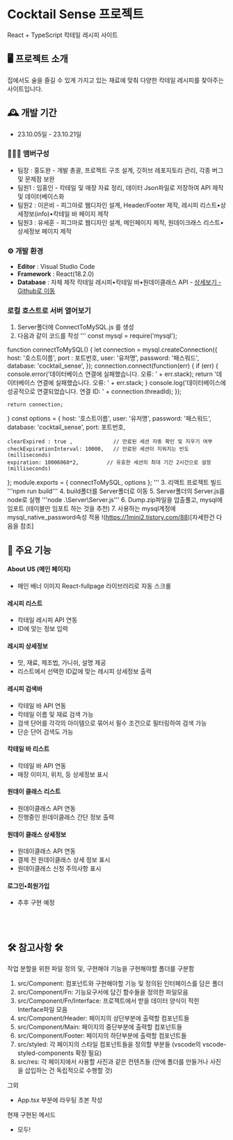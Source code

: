 
# Cocktail Sense 프로젝트
React + TypeScript 칵테일 레시피 사이트


## 🖥️ 프로젝트 소개
집에서도 술을 즐길 수 있게 가지고 있는 재료에 맞춰 다양한 칵테일 레시피를 찾아주는 사이트입니다.
<br>

## 🕰️ 개발 기간
* 23.10.05일 - 23.10.21일

### 🧑‍🤝‍🧑 맴버구성
 - 팀장  : 홍도완 - 개발 총괄, 프로젝트 구조 설계, 깃허브 레포지토리 관리, 각종 버그 및 문제점 보완
 - 팀원1 : 임홍인 - 칵테일 및 매장 자료 정리, 데이터 Json파일로 저장하여 API 제작 및 데이터베이스화
 - 팀원2 : 이은비 - 피그마로 웹디자인 설계, Header/Footer 제작, 레시피 리스트•상세정보(info)•칵테일 바 페이지 제작
 - 팀원3 : 유세훈 - 피그마로 웹디자인 설계, 메인페이지 제작, 원데이크래스 리스트•상세정보 페이지 제작

### ⚙️ 개발 환경
- **Editor** : Visual Studio Code
- **Framework** : React(18.2.0)
- **Database** : 자체 제작 칵테일 레시피•칵테일 바•원데이클래스 API - <a href="https://github.com/PowerGanjiHongin/IBA_Cocktail_recipe_API" >상세보기 - Github로 이동</a>

### 로컬 호스트로 서버 열어보기
1. Server폴더에 ConnectToMySQL.js 를 생성
2. 다음과 같이 코드를 작성
'''
const mysql = require('mysql');

function connectToMySQL() {
    let connection = mysql.createConnection({
      host: '호스트이름',
      port : 포트번호,
      user: '유저명',
      password: '패스워드',
      database: 'cocktail_sense',
      });
      connection.connect(function(err) {
        if (err) {
            console.error('데이터베이스 연결에 실패했습니다. 오류: ' + err.stack);
            return '데이터베이스 연결에 실패했습니다. 오류: ' + err.stack;
        }
        console.log('데이터베이스에 성공적으로 연결되었습니다. 연결 ID: ' + connection.threadId);
    });

    return connection;
}
const options  = {
    host: '호스트이름',
    user: '유저명',
    password: '패스워드',
    database: 'cocktail_sense',
    port: 포트번호,
  
    clearExpired : true ,             // 만료된 세션 자동 확인 및 지우기 여부
    checkExpirationInterval: 10000,   // 만료된 세션이 지워지는 빈도 (milliseconds)
    expiration: 10006060*2,         // 유효한 세션의 최대 기간 2시간으로 설정 (milliseconds) 
  };
  module.exports = { connectToMySQL, options };
'''
3. 리액트 프로젝트 빌드 '''npm run build'''
4. build폴더를 Server폴더로 이동
5. Server폴더의 Server.js를 node로 실행 '''node .\Server\Server.js'''
6. Dump.zip파일을 압출풀고, mysql에 임포트 (테이블만 임포트 하는 것을 추천)
7. 사용하는 mysql계정에 mysql_native_password속성 적용 !(https://1mini2.tistory.com/88)[자세한건 다음을 참조]

## 📌 주요 기능
#### About US (메인 페이지)
- 메인 배너 이미지 React-fullpage 라이브러리로 자동 스크롤
#### 레시피 리스트
- 칵테일 레시피 API 연동
- ID에 맞는 정보 입력
#### 레시피 상세정보
- 맛, 재료, 제조법, 가니쉬, 설명 제공
- 리스트에서 선택한 ID값에 맞는 레시피 상세정보 출력

#### 레시피 검색바
- 칵테일 바 API 연동
- 칵테일 이름 및 재료 검색 가능
- 검색 단어를 각각의 아이템으로 묶어서 필수 조건으로 필터링하여 검색 가능
- 단순 단어 검색도 가능
#### 칵테일 바 리스트
- 칵테일 바 API 연동
- 매장 이미지, 위치, 등 상세정보 표시
#### 원데이 클래스 리스트
- 원데이클래스 API 연동
- 진행중인 원데이클래스 간단 정보 출력
#### 원데이 클래스 상세정보
- 원데이클래스 API 연동
- 결제 전 원데이클래스 상세 정보 표시
- 원데이클래스 신청 주의사항 표시

#### 로그인•회원가입
- 추후 구현 예정
<br>
<br>


## 🛠 참고사항 🛠
작업 분할을 위한 파일 정의 및, 구현해야 기능을 구현해야할 폴더를 구분함

1. src/Component: 컴포넌트와 구현해야할 기능 및 정의된 인터페이스를 담은 폴더
2. src/Component/Fn: 기능요구서에 담긴 함수들을 정의한 파일모음
3. src/Component/Fn/Interface: 프로젝트에서 받을 데이터 양식이 적힌 Interface파일 모음
4. src/Component/Header: 페이지의 상단부분에 출력할 컴포넌트들
5. src/Component/Main: 페이지의 중단부분에 출력할 컴포넌트들
6. src/Component/Footer: 페이지의 하단부분에 출력할 컴포넌트들
7. src/styled: 각 페이지의 스타일 컴포넌트들을 정의할 부분들 (vscode의 vscode-styled-components 확장 필요)
8. src/res: 각 페이지에서 사용할 사진과 같은 컨텐츠들 (안에 폴더를 만들거나 사진을 삽입하는 건 독립적으로 수행할 것)

그외 
- App.tsx 부분에 라우팅 초본 작성

현재 구현된 메서드
- 모두!

